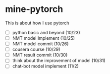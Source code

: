 # mine-pytorch
This is about how I use pytorch

- [ ] python basic and beyond (10/23)
- [ ] NMT model Implement (10/25)
- [ ] NMT model commit (10/26)
- [ ] cousera course (10/29)
- [ ] NMT result commit (10/30)
- [ ] think about the improvement of model (10/31)
- [ ] chat-bot model implement (11/2)